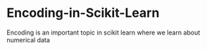 # Encoding-in-Scikit-Learn
Encoding is an important topic in scikit learn where we learn about numerical data  
